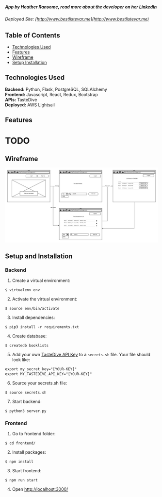 ##### App by **Heather Ransome**, read more about the developer on her [LinkedIn](https://www.linkedin.com/in/siobahnv/)<br>
###### Deployed Site: [http://www.bestlistevar.me](http://www.bestlistevar.me)<br>

## Table of Contents
* [Technologies Used](#techused)
* [Features](#features)
* [Wireframe](#wireframe)
* [Setup Installation](#setup)

## <a name="techused"></a>Technologies Used
__Backend:__ Python, Flask, PostgreSQL, SQLAlchemy<br>
__Frontend:__ Javascript, React, Redux, Bootstrap<br>
__APIs:__ TasteDive<br>
__Deployed:__ AWS Lightsail<br>

## <a name="features"></a>Features
# TODO

## <a name="wireframe"></a>Wireframe
![wireframe](https://github.com/siobahnv/my-book-app/blob/master/static/HB%20Project_%20Phase%201.jpeg) 

## <a name="setup"></a>Setup and Installation

### Backend

1. Create a virtual environment:
  ```
  $ virtualenv env
  ```

2. Activate the virtual environment:
  ```
  $ source env/bin/activate
  ```

3. Install dependencies:
  ```
  $ pip3 install -r requirements.txt
  ```

4. Create database:
  ```
  $ createdb booklists
  ```

5. Add your own [TasteDive API Key](https://tastedive.com/read/api) to a `secrets.sh` file. Your file should look like:
  ```
  export my_secret_key="[YOUR-KEY]"
  export MY_TASTEDIVE_API_KEY="[YOUR-KEY]"
  ```

6. Source your secrets.sh file:
  ```
  $ source secrets.sh
  ```

7. Start backend:
  ```
  $ python3 server.py
  ```

### Frontend

1. Go to frontend folder:
  ```
  $ cd frontend/
  ```

2. Install packages:
  ```
  $ npm install
  ```

3. Start frontend:
  ```
  $ npm run start
  ```

4. Open [http://localhost:3000/](http://localhost:3000/)
